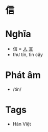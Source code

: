 # 信

# Nghĩa
* 信 = [人](人.md) [言](言.md)
* thư tín, tin cậy

# Phát âm
* /tín/

# Tags
* Hán Việt

<script>window.HANZI_FIELD='信';</script>
